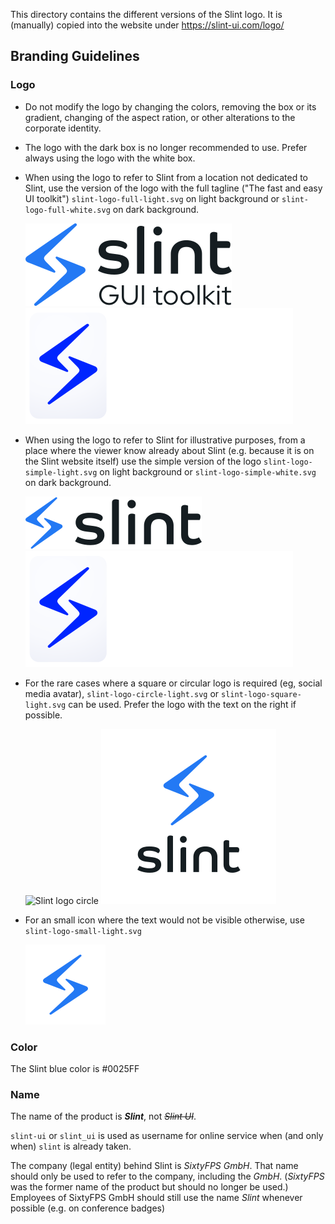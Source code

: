 
This directory contains the different versions of the Slint logo.
It is (manually) copied into the website under https://slint-ui.com/logo/

## Branding Guidelines

### Logo

 * Do not modify the logo by changing the colors, removing the box or its gradient, changing of the aspect ration,
   or other alterations to the corporate identity.

 * The logo with the dark box is no longer recommended to use. Prefer always using the logo with the white box.

 * When using the logo to refer to Slint from a location not dedicated to Slint, use the version of the logo with the full tagline
   ("The fast and easy UI toolkit") `slint-logo-full-light.svg` on light background  or `slint-logo-full-white.svg` on dark background.

   ![Slint logo full](./slint-logo-full-light.svg#gh-light-mode-only)![Slint logo full](./slint-logo-full-white.svg#gh-dark-mode-only)

 * When using the logo to refer to Slint for illustrative purposes, from a place where the viewer know already about Slint
   (e.g. because it is on the Slint website itself) use the simple version of the logo
   `slint-logo-simple-light.svg` on light background  or `slint-logo-simple-white.svg` on dark background.

   ![Slint logo simple](./slint-logo-simple-light.svg#gh-light-mode-only)![Slint logo simple](./slint-logo-simple-white.svg#gh-dark-mode-only)

 * For the rare cases where a square or circular logo is required (eg, social media avatar), `slint-logo-circle-light.svg`
   or `slint-logo-square-light.svg` can be used. Prefer the logo with the text on the right if possible.

   ![Slint logo circle](./slint-logo-circle-light.svg)   ![Slint logo square](./slint-logo-square-light.svg)

 * For an small icon where the text would not be visible otherwise, use `slint-logo-small-light.svg`

   ![Slint logo small](./slint-logo-small-light.svg)

### Color

The Slint blue color is #0025FF

### Name

The name of the product is ***Slint***, not ~~*Slint UI*~~.

`slint-ui` or `slint_ui` is used as username for online service when (and only when) `slint` is already taken.

The company (legal entity) behind Slint is *SixtyFPS GmbH*. That name should only be used to refer to the company,
including the *GmbH*. (*SixtyFPS* was the former name of the product but should no longer be used.)
Employees of SixtyFPS GmbH should still use the name *Slint* whenever possible (e.g. on conference badges)

